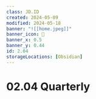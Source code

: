 ```yaml
---
class: JD.ID
created: 2024-05-09
modified: 2024-05-18
banner: "![[home.jpeg]]"
banner_icon: 📇
banner_x: 0.5
banner_y: 0.44
id: 2.04
storageLocations: [Obsidian]
---
```


# 02.04 Quarterly